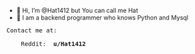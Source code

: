 - 👋 Hi, I’m @Hat1412 but You can call me Hat
- 👀 I am a backend programmer who knows Python and Mysql


<pre>
Contact me at: </br>
    Reddit: <strong> u/Hat1412 </strong>
</pre>


<!---
Hat1412/Hat1412 is a ✨ special ✨ repository because its `README.md` (this file) appears on your GitHub profile.
You can click the Preview link to take a look at your changes.
--->
